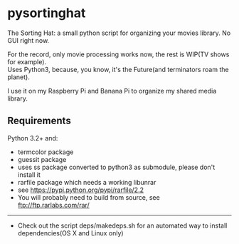 pysortinghat
============

The Sorting Hat: a small python script for organizing your movies library. No GUI right now.

For the record, only movie processing works now, the rest is WIP(TV shows for example).  
Uses Python3, because, you know, it's the Future(and terminators roam the planet).

I use it on my Raspberry Pi and Banana Pi to organize my shared media library.  

Requirements
------------
Python 3.2+ and:  
- termcolor package  
- guessit package  
- uses ss package converted to python3 as submodule, please don't install it  
- rarfile package which needs a working libunrar  
- see https://pypi.python.org/pypi/rarfile/2.2  
- You will probably need to build from source, see ftp://ftp.rarlabs.com/rar/  


-----
- Check out the script deps/makedeps.sh for an automated way to install dependencies(OS X and Linux only)
